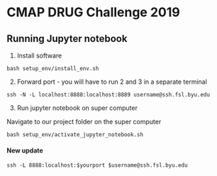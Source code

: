 # CMAP DRUG Challenge 2019

## Running Jupyter notebook

1. Install software

```{bash}
bash setup_env/install_env.sh
```

2. Forward port - you will have to run 2 and 3 in a separate terminal

```{bash}
ssh -N -L localhost:8888:localhost:8889 username@ssh.fsl.byu.edu
```

3. Run jupyter notebook on super computer

Navigate to our project folder on the super computer

```{bash}
bash setup_env/activate_jupyter_notebook.sh
```




#### New update

```{bash}
ssh -L 8888:localhost:$yourport $username@ssh.fsl.byu.edu
```
